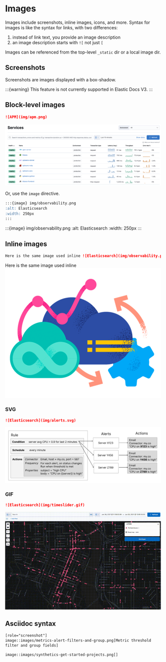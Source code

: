 # Images

Images include screenshots, inline images, icons, and more. Syntax for images is like the syntax for links, with two differences:
1. instead of link text, you provide an image description
2. an image description starts with `![` not just `[`

Images can be referenced from the top-level `_static` dir or a local image dir.

## Screenshots

Screenshots are images displayed with a box-shadow.

:::{warning}
This feature is not currently supported in Elastic Docs V3.
:::

## Block-level images

```markdown
![APM](img/apm.png)
```

![APM](img/apm.png)

Or, use the `image` directive.

```markdown
:::{image} img/observability.png
:alt: Elasticsearch
:width: 250px
:::
```

:::{image} img/observability.png
:alt: Elasticsearch
:width: 250px
:::

## Inline images

```markdown
Here is the same image used inline ![Elasticsearch](img/observability.png)
```

Here is the same image used inline ![Elasticsearch](img/observability.png)

### SVG 

```markdown
![Elasticsearch](img/alerts.svg)
```
![Elasticsearch](img/alerts.svg)

### GIF

```markdown
![Elasticsearch](img/timeslider.gif)
```
![Elasticsearch](img/timeslider.gif)


## Asciidoc syntax

```asciidoc
[role="screenshot"]
image::images/metrics-alert-filters-and-group.png[Metric threshold filter and group fields]
```

```asciidoc
image::images/synthetics-get-started-projects.png[]
```